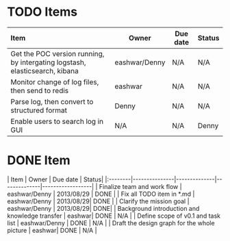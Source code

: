 # TODO Items
| Item             |    Owner              | Due date | Status|
|:-----|--------------|--------------|------------------| 
| Get the POC version running, by intergating logstash, elasticsearch, kibana | eashwar/Denny | N/A | N/A |
| Monitor change of log files, then send to redis | eashwar| N/A | N/A |
| Parse log, then convert to structured format | Denny| N/A | N/A |
| Enable users to search log in GUI | N/A| N/A | Denny |

# DONE Item
| Item |    Owner              | Due date | Status|
|:--------|---------------|--------------|--------------|------------------| 
| Finalize team and work flow | eashwar/Denny | 2013/08/29 | DONE |
| Fix all TODO item in *.md | eashwar/Denny | 2013/08/29| DONE |
| Clarify the mission goal  | eashwar/Denny | 2013/08/29| DONE|
| Background introduction and knowledge transfer | eashwar| DONE | N/A |
| Define scope of v0.1 and task list | eashwar/Denny | DONE | N/A |
| Draft the design graph for the whole picture | eashwar| DONE | N/A |
